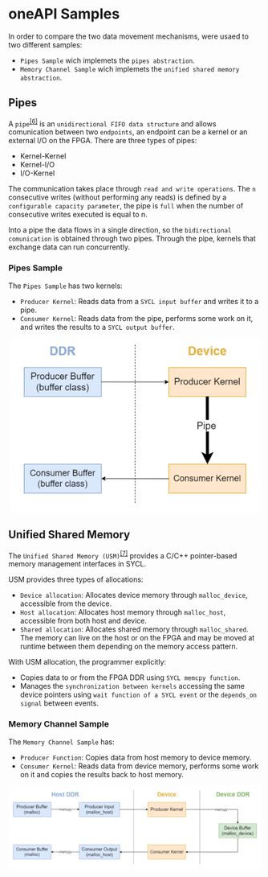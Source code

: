 # oneAPI Samples
In order to compare the two data movement mechanisms, were usaed to two different samples:
* `Pipes Sample` wich implemets the `pipes abstraction`.
* `Memory Channel Sample` wich implemets the `unified shared memory abstraction`.



## Pipes <a name="ch_pipes"></a>
A `pipe`<sup>[[6]](references.md#ref_pipes_sample)</sup> is an `unidirectional FIFO data structure` and allows comunication between two `endpoints`, an endpoint can be a kernel or an external I/O on the FPGA. There are three types of pipes:
* Kernel-Kernel
* Kernel-I/O
* I/O-Kernel

The communication takes place through `read and write operations`. The `n` consecutive writes (without performing any reads) is defined by a `configurable capacity parameter`, the pipe is `full` when the number of consecutive writes executed is equal to n. 

Into a pipe the data flows in a single direction, so the `bidirectional comunication` is obtained through two pipes. Through the pipe, kernels that exchange data can run concurrently. 


### Pipes Sample <a name="ch_pipes_s"></a>
The `Pipes Sample` has two kernels:
* `Producer Kernel`: Reads data from a `SYCL input buffer` and writes it to a pipe.
* `Consumer Kernel`: Reads data from the pipe, performs some work on it, and writes the results to a `SYCL output buffer`.

<p align="center">
  <img src="img/img_pipes_model.png" width="500">
</p>



## Unified Shared Memory <a name="ch_usm"></a>
The `Unified Shared Memory (USM)`<sup>[[7]](references.md#ref_explicit_sample)</sup> provides a C/C++ pointer-based memory management interfaces in SYCL. 

USM provides three types of allocations:
* `Device allocation`: Allocates device memory through `malloc_device`, accessible from the device.
* `Host allocation`: Allocates host memory through `malloc_host`, accessible from both host and device.
* `Shared allocation`: Allocates shared memory through `malloc_shared`. The memory can live on the host or on the FPGA and may be moved at runtime between them depending on the memory access pattern.

With USM allocation, the programmer explicitly:
* Copies data to or from the FPGA DDR using `SYCL memcpy function`.
* Manages the `synchronization between kernels` accessing the same device pointers using `wait function of a SYCL event` or the `depends_on signal` between events.

### Memory Channel Sample <a name="ch_usm_s"></a>
The `Memory Channel Sample` has:
* `Producer Function`: Copies data from host memory to device memory.
* `Consumer Kernel`: Reads data from device memory, performs some work on it and copies the results back to host memory.

<p align="center">
  <img src="img/img_memch_model.png" width="800">
</p>